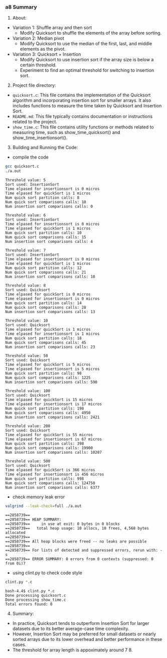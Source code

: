 ### a8 Summary
1. About:

- Variation 1: Shuffle array and then sort
    - Modify Quicksort to shuffle the elements of the array before sorting.
- Variation 2: Median pivot
    - Modify Quicksort to use the median of the first, last, and middle elements as the pivot.
- Variation 3: Quicksort + Insertion
    - Modify Quicksort to use insertion sort if the array size is below a certain threshold.
    - Experiment to find an optimal threshold for switching to insertion sort.

2. Project file directory:

- `quicksort.c`: This file contains the implementation of the Quicksort algorithm and incorporating insertion sort for smaller arrays. It also includes functions to measure the time taken by Quicksort and Insertion Sort.
- `README.md`: This file typically contains documentation or instructions related to the project. 
- `show_time.c`: This file  contains utility functions or methods related to measuring time, such as show_time_quicksort() and show_time_insertionsort().

3. Building and Running the Code:
* compile the code
```bash
gcc quicksort.c
./a.out
```
```
Threshold value: 5
Sort used: InsertionSort
Time elpased for insertionsort is 0 micros
Time elpased for quickSort is 1 micros
Num quick sort partition calls: 8
Num quick sort comparisons calls: 10
Num insertion sort comparisons calls: 0

Threshold value: 6
Sort used: InsertionSort
Time elpased for insertionsort is 0 micros
Time elpased for quickSort is 1 micros
Num quick sort partition calls: 10
Num quick sort comparisons calls: 15
Num insertion sort comparisons calls: 4

Threshold value: 7
Sort used: InsertionSort
Time elpased for insertionsort is 0 micros
Time elpased for quickSort is 1 micros
Num quick sort partition calls: 12
Num quick sort comparisons calls: 21
Num insertion sort comparisons calls: 10

Threshold value: 8
Sort used: Quicksort
Time elpased for quickSort is 0 micros
Time elpased for insertionsort is 0 micros
Num quick sort partition calls: 14
Num quick sort comparisons calls: 28
Num insertion sort comparisons calls: 13

Threshold value: 10
Sort used: Quicksort
Time elpased for quickSort is 1 micros
Time elpased for insertionsort is 1 micros
Num quick sort partition calls: 18
Num quick sort comparisons calls: 45
Num insertion sort comparisons calls: 23

Threshold value: 50
Sort used: Quicksort
Time elpased for quickSort is 5 micros
Time elpased for insertionsort is 5 micros
Num quick sort partition calls: 98
Num quick sort comparisons calls: 1225
Num insertion sort comparisons calls: 590

Threshold value: 100
Sort used: Quicksort
Time elpased for quickSort is 15 micros
Time elpased for insertionsort is 17 micros
Num quick sort partition calls: 198
Num quick sort comparisons calls: 4950
Num insertion sort comparisons calls: 2421

Threshold value: 200
Sort used: Quicksort
Time elpased for quickSort is 55 micros
Time elpased for insertionsort is 67 micros
Num quick sort partition calls: 398
Num quick sort comparisons calls: 19900
Num insertion sort comparisons calls: 10207

Threshold value: 500
Sort used: Quicksort
Time elpased for quickSort is 366 micros
Time elpased for insertionsort is 456 micros
Num quick sort partition calls: 998
Num quick sort comparisons calls: 124750
Num insertion sort comparisons calls: 6377
```

* check memory leak error
```bash
valgrind --leak-check=full ./a.out
```
```
==2858739== 
==2858739== HEAP SUMMARY:
==2858739==     in use at exit: 0 bytes in 0 blocks
==2858739==   total heap usage: 10 allocs, 10 frees, 4,568 bytes allocated
==2858739== 
==2858739== All heap blocks were freed -- no leaks are possible
==2858739== 
==2858739== For lists of detected and suppressed errors, rerun with: -s
==2858739== ERROR SUMMARY: 0 errors from 0 contexts (suppressed: 0 from 0i)7
```

* using clint.py to check code style
```bash
clint.py *.c
```
```
bash-4.4$ clint.py *.c
Done processing quicksort.c
Done processing show_time.c
Total errors found: 0
```

4. Summary:
- In practice, Quicksort tends to outperform Insertion Sort for larger datasets due to its better average-case time complexity. 
- However, Insertion Sort may be preferred for small datasets or nearly sorted arrays due to its lower overhead and better performance in these cases.
- The threshold for array length is appoximately around 7 8.